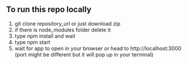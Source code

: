 ## To run this repo locally
1. git clone repository_url or just download zip
2. if there is node_modules folder delete it
3. type npm install and wait
4. type npm start
5. wait for app to open in your browser or head to http://localhost:3000 (port might be different but it will pop up in your terminal)
